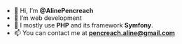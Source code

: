 - 👋 Hi, I’m **@AlinePencreach**
- 👀 I’m web development
- 🌱 I mostly use **PHP** and its framework **Symfony**.
- 📫 You can contact me at **pencreach.aline@gmail.com**

<!---
AlinePencreach/AlinePencreach is a ✨ special ✨ repository because its `README.md` (this file) appears on your GitHub profile.
You can click the Preview link to take a look at your changes.
--->
